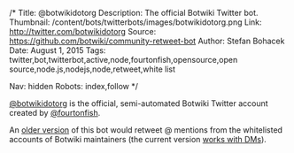 /*
Title: @botwikidotorg
Description: The official Botwiki Twitter bot.
Thumbnail: /content/bots/twitterbots/images/botwikidotorg.png
Link: http://twitter.com/botwikidotorg
Source: https://github.com/botwiki/community-retweet-bot
Author: Stefan Bohacek
Date: August 1, 2015
Tags: twitter,bot,twitterbot,active,node,fourtonfish,opensource,open source,node.js,nodejs,node,retweet,white list

Nav: hidden
Robots: index,follow
*/

[@botwikidotorg](https://twitter.com/botwikidotorg) is the official, semi-automated Botwiki Twitter account created by [@fourtonfish](https://twitter.com/fourtonfish).


An [older version](https://github.com/botwiki/community-retweet-bot) of this bot would retweet @ mentions from the whitelisted accounts of Botwiki maintainers (the current version [works with DMs](https://botwiki.org/tutorials/how-to-make-a-twitter-bot-dm-retweet-glitch/)).
